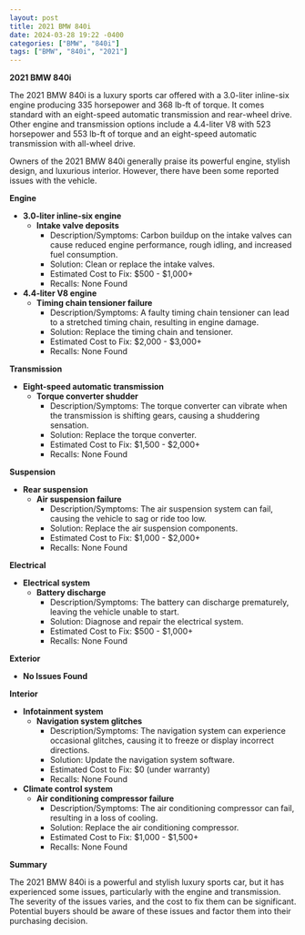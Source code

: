 ```yaml
---
layout: post
title: 2021 BMW 840i
date: 2024-03-28 19:22 -0400
categories: ["BMW", "840i"]
tags: ["BMW", "840i", "2021"]
---
```

**2021 BMW 840i**

The 2021 BMW 840i is a luxury sports car offered with a 3.0-liter inline-six engine producing 335 horsepower and 368 lb-ft of torque. It comes standard with an eight-speed automatic transmission and rear-wheel drive. Other engine and transmission options include a 4.4-liter V8 with 523 horsepower and 553 lb-ft of torque and an eight-speed automatic transmission with all-wheel drive.

Owners of the 2021 BMW 840i generally praise its powerful engine, stylish design, and luxurious interior. However, there have been some reported issues with the vehicle.

**Engine**

* **3.0-liter inline-six engine**
    * **Intake valve deposits**
        * Description/Symptoms: Carbon buildup on the intake valves can cause reduced engine performance, rough idling, and increased fuel consumption.
        * Solution: Clean or replace the intake valves.
        * Estimated Cost to Fix: $500 - $1,000+
        * Recalls: None Found
* **4.4-liter V8 engine**
    * **Timing chain tensioner failure**
        * Description/Symptoms: A faulty timing chain tensioner can lead to a stretched timing chain, resulting in engine damage.
        * Solution: Replace the timing chain and tensioner.
        * Estimated Cost to Fix: $2,000 - $3,000+
        * Recalls: None Found

**Transmission**

* **Eight-speed automatic transmission**
    * **Torque converter shudder**
        * Description/Symptoms: The torque converter can vibrate when the transmission is shifting gears, causing a shuddering sensation.
        * Solution: Replace the torque converter.
        * Estimated Cost to Fix: $1,500 - $2,000+
        * Recalls: None Found

**Suspension**

* **Rear suspension**
    * **Air suspension failure**
        * Description/Symptoms: The air suspension system can fail, causing the vehicle to sag or ride too low.
        * Solution: Replace the air suspension components.
        * Estimated Cost to Fix: $1,000 - $2,000+
        * Recalls: None Found

**Electrical**

* **Electrical system**
    * **Battery discharge**
        * Description/Symptoms: The battery can discharge prematurely, leaving the vehicle unable to start.
        * Solution: Diagnose and repair the electrical system.
        * Estimated Cost to Fix: $500 - $1,000+
        * Recalls: None Found

**Exterior**

* **No Issues Found**

**Interior**

* **Infotainment system**
    * **Navigation system glitches**
        * Description/Symptoms: The navigation system can experience occasional glitches, causing it to freeze or display incorrect directions.
        * Solution: Update the navigation system software.
        * Estimated Cost to Fix: $0 (under warranty)
        * Recalls: None Found
* **Climate control system**
    * **Air conditioning compressor failure**
        * Description/Symptoms: The air conditioning compressor can fail, resulting in a loss of cooling.
        * Solution: Replace the air conditioning compressor.
        * Estimated Cost to Fix: $1,000 - $1,500+
        * Recalls: None Found

**Summary**

The 2021 BMW 840i is a powerful and stylish luxury sports car, but it has experienced some issues, particularly with the engine and transmission. The severity of the issues varies, and the cost to fix them can be significant. Potential buyers should be aware of these issues and factor them into their purchasing decision.
